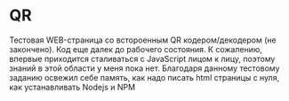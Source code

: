 # QR
Тестовая WEB-страница со встороенным QR кодером/декодером (не закончено).
Код еще далек до рабочего состояния.
К сожалению, впервые приходится сталиваться с JavaScript лицом к лицу, поэтому знаний в этой области у меня пока нет.
Благодаря данному тестовому заданию освежил себе память, как надо писать html страницы с нуля, как устанавливать Nodejs и NPM
